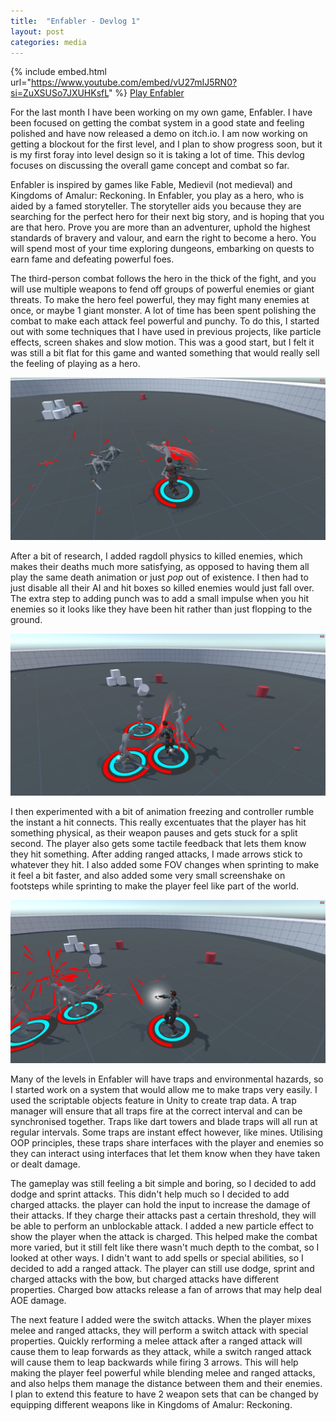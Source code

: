 ```yaml
---
title:  "Enfabler - Devlog 1"
layout: post
categories: media
---
```


{% include embed.html url="https://www.youtube.com/embed/vU27mIJ5RN0?si=ZuXSUSo7JXUHKsfL" %}
[Play Enfabler](https://andrewjscott02.itch.io/enfabler)


For the last month I have been working on my own game, Enfabler. I have been focused on getting the combat system in a good state and feeling polished and have now released a demo on itch.io. I am now working on getting a blockout for the first level, and I plan to show progress soon, but it is my first foray into level design so it is taking a lot of time. This devlog focuses on discussing the overall game concept and combat so far.

Enfabler is inspired by games like Fable, Medievil (not medieval) and Kingdoms of Amalur: Reckoning. In Enfabler, you play as a hero, who is aided by a famed storyteller. The storyteller aids you because they are searching for the perfect hero for their next big story, and is hoping that you are that hero. Prove you are more than an adventurer, uphold the highest standards of bravery and valour, and earn the right to become a hero. You will spend most of your time exploring dungeons, embarking on quests to earn fame and defeating powerful foes.

The third-person combat follows the hero in the thick of the fight, and you will use multiple weapons to fend off groups of powerful enemies or giant threats. To make the hero feel powerful, they may fight many enemies at once, or maybe 1 giant monster. A lot of time has been spent polishing the combat to make each attack feel powerful and punchy. To do this, I started out with some techniques that I have used in previous projects, like particle effects, screen shakes and slow motion. This was a good start, but I felt it was still a bit flat for this game and wanted something that would really sell the feeling of playing as a hero.

![Game Screenshot](https://raw.githubusercontent.com/andrewscott02/andrewscott02.github.io/master/_posts/Images/Enfabler%20(8).png)

After a bit of research, I added ragdoll physics to killed enemies, which makes their deaths much more satisfying, as opposed to having them all play the same death animation or just *pop* out of existence. I then had to just disable all their AI and hit boxes so killed enemies would just fall over. The extra step to adding punch was to add a small impulse when you hit enemies so it looks like they have been hit rather than just flopping to the ground.

![Game Screenshot](https://raw.githubusercontent.com/andrewscott02/andrewscott02.github.io/master/_posts/Images/Enfabler%20(9).png)

I then experimented with a bit of animation freezing and controller rumble the instant a hit connects. This really excentuates that the player has hit something physical, as their weapon pauses and gets stuck for a split second. The player also gets some tactile feedback that lets them know they hit something. After adding ranged attacks, I made arrows stick to whatever they hit. I also added some FOV changes when sprinting to make it feel a bit faster, and also added some very small screenshake on footsteps while sprinting to make the player feel like part of the world.

![Game Screenshot](https://raw.githubusercontent.com/andrewscott02/andrewscott02.github.io/master/_posts/Images/Enfabler%20(1).png)

Many of the levels in Enfabler will have traps and environmental hazards, so I started work on a system that would allow me to make traps very easily. I used the scriptable objects feature in Unity to create trap data. A trap manager will ensure that all traps fire at the correct interval and can be synchronised together. Traps like dart towers and blade traps will all run at regular intervals. Some traps are instant effect however, like mines. Utilising OOP principles, these traps share interfaces with the player and enemies so they can interact using interfaces that let them know when they have taken or dealt damage.

The gameplay was still feeling a bit simple and boring, so I decided to add dodge and sprint attacks. This didn't help much so I decided to add charged attacks. the player can hold the input to increase the damage of their attacks. If they charge their attacks past a certain threshold, they will be able to perform an unblockable attack. I added a new particle effect to show the player when the attack is charged. This helped make the combat more varied, but it still felt like there wasn't much depth to the combat, so I looked at other ways. I didn't want to add spells or special abilities, so I decided to add a ranged attack. The player can still use dodge, sprint and charged attacks with the bow, but charged attacks have different properties. Charged bow attacks release a fan of arrows that may help deal AOE damage.

The next feature I added were the switch attacks. When the player mixes melee and ranged attacks, they will perform a switch attack with special properties. Quickly rerforming a melee attack after a ranged attack will cause them to leap forwards as they attack, while a switch ranged attack will cause them to leap backwards while firing 3 arrows. This will help making the player feel powerful while blending melee and ranged attacks, and also helps them manage the distance between them and their enemies. I plan to extend this feature to have 2 weapon sets that can be changed by equipping different weapons like in Kingdoms of Amalur: Reckoning.
